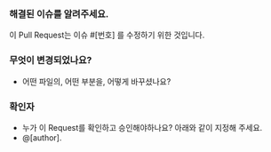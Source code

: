 ### 해결된 이슈를 알려주세요.
이 Pull Request는 이슈 #[번호] 를 수정하기 위한 것입니다.

### 무엇이 변경되었나요?
- 어떤 파일의, 어떤 부분을, 어떻게 바꾸셨나요?

### 확인자
- 누가 이 Request를 확인하고 승인해야하나요? 아래와 같이 지정해 주세요.
- @[author].

